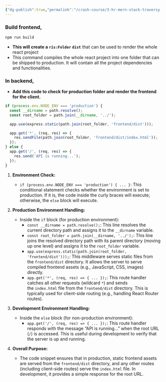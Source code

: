 ```yaml
---
{"dg-publish":true,"permalink":"/crash-course/3-hr-mern-stack-traversy-media/2-19-production/","noteIcon":""}
---
```


### Build frontend,
```js
npm run build
```
- **This will create a `ris:Folder` `dist`** that can be used to render the whole react project
- This command compiles the whole react project into one folder that can be shipped to production. It will contain all the project dependencies and functionalities.

### In backend,
- **Add this code to check for production folder and render the frontend for the client.**
```js
if (process.env.NODE_ENV === 'production') {
  const __dirname = path.resolve();
  const root_folder = path.join(__dirname, '../');

  app.use(express.static(path.join(root_folder, 'frontend/dist')));

  app.get('*', (req, res) => {
    res.sendFile(path.join(root_folder, 'frontend/dist/index.html'));
  });
} else {
  app.get('/', (req, res) => {
    res.send('API is running...');
  });
}
```

1. **Environment Check:**
    
    - `if (process.env.NODE_ENV === 'production') { ... }`: This conditional statement checks whether the environment is set to production. If it is, the code inside the curly braces will execute; otherwise, the `else` block will execute.
2. **Production Environment Handling:**
    
    - Inside the `if` block (for production environment):
        - `const __dirname = path.resolve();`: This line resolves the current directory path and assigns it to the `__dirname` variable.
        - `const root_folder = path.join(__dirname, '../');`: This line joins the resolved directory path with its parent directory (moving up one level) and assigns it to the `root_folder` variable.
        - `app.use(express.static(path.join(root_folder, 'frontend/dist')));`: This middleware serves static files from the `frontend/dist` directory. It allows the server to serve compiled frontend assets (e.g., JavaScript, CSS, images) directly.
        - `app.get('*', (req, res) => { ... });`: This route handler catches all other requests (wildcard `*`) and sends the `index.html` file from the `frontend/dist` directory. This is typically used for client-side routing (e.g., handling React Router routes).
3. **Development Environment Handling:**
    
    - Inside the `else` block (for non-production environment):
        - `app.get('/', (req, res) => { ... });`: This route handler responds with the message “API is running…” when the root URL (`/`) is accessed. This is useful during development to verify that the server is up and running.
4. **Overall Purpose:**
    
    - The code snippet ensures that in production, static frontend assets are served from the `frontend/dist` directory, and any other routes (including client-side routes) serve the `index.html` file. In development, it provides a simple response for the root URL.
